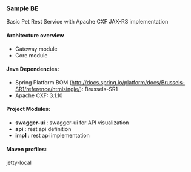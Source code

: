 ### Sample BE
Basic Pet Rest Service with Apache CXF JAX-RS implementation 

#### Architecture overview
- Gateway module
- Core module

#### Java Dependencies:
- Spring Platform BOM (http://docs.spring.io/platform/docs/Brussels-SR1/reference/htmlsingle/): Brussels-SR1
- Apache CXF: 3.1.10

#### Project Modules:
- **swagger-ui** : swagger-ui for API visualization
- **api** : rest api definition
- **impl** : rest api implementation

#### Maven profiles:
jetty-local
